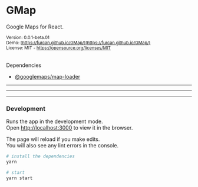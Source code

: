 # GMap
Google Maps for React.

<sub>Version: 0.0.1-beta.01</sub>\
<sub>Demo: [https://furcan.github.io/GMap/](https://furcan.github.io/GMap/)</sub>\
<sub>License: MIT - https://opensource.org/licenses/MIT</sub>

<br />
Dependencies

 - [@googlemaps/map-loader](https://www.npmjs.com/package/@googlemaps/map-loader)
 

---
---
---

### Development
Runs the app in the development mode.\
Open [http://localhost:3000](http://localhost:3000) to view it in the browser.

The page will reload if you make edits.\
You will also see any lint errors in the console.

```sh
# install the dependencies
yarn

# start
yarn start
```
